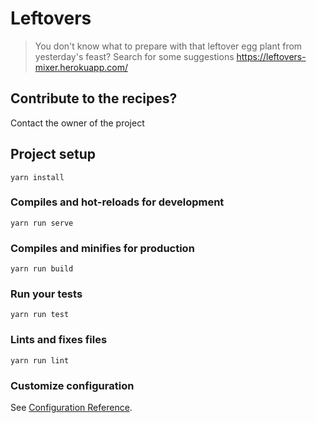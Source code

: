 # Leftovers
> You don't know what to prepare with that leftover egg plant from yesterday's feast? Search for some suggestions https://leftovers-mixer.herokuapp.com/

## Contribute to the recipes?
Contact the owner of the project

## Project setup
```
yarn install
```

### Compiles and hot-reloads for development
```
yarn run serve
```

### Compiles and minifies for production
```
yarn run build
```

### Run your tests
```
yarn run test
```

### Lints and fixes files
```
yarn run lint
```

### Customize configuration
See [Configuration Reference](https://cli.vuejs.org/config/).
